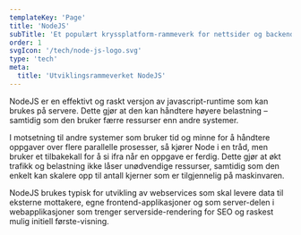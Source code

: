 ```yaml
---
templateKey: 'Page'
title: 'NodeJS'
subTitle: 'Et populært kryssplatform-rammeverk for nettsider og backend-applikasjoner'
order: 1
svgIcon: '/tech/node-js-logo.svg'
type: 'tech'
meta:
  title: 'Utviklingsrammeverket NodeJS'
---
```

NodeJS er en effektivt og raskt versjon av javascript-runtime som kan brukes på servere. Dette gjør at den kan håndtere høyere belastning – samtidig som den bruker færre ressurser enn andre systemer.

I motsetning til andre systemer som bruker tid og minne for å håndtere oppgaver over flere parallelle prosesser, så kjører Node i en tråd, men bruker et tilbakekall for å si ifra når en oppgave er ferdig. Dette gjør at økt trafikk og belastning ikke låser unødvendige ressurser, samtidig som den enkelt kan skalere opp til antall kjerner som er tilgjennelig på maskinvaren.

NodeJS brukes typisk for utvikling av webservices som skal levere data til eksterne mottakere, egne frontend-applikasjoner og som server-delen i webapplikasjoner som trenger serverside-rendering for SEO og raskest mulig initiell første-visning.
